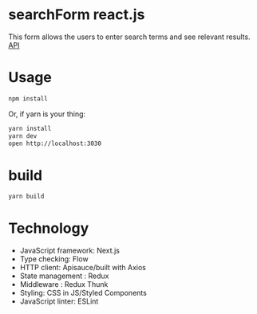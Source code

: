 # searchForm react.js

This form allows the users to enter search terms and see relevant results.
[API](https://api-search.win.gg/search?q=start&index=tournament)

# Usage

```bash
npm install
```

Or, if yarn is your thing:

```bash
yarn install
yarn dev
open http://localhost:3030
```

# build
```bash
yarn build
```

# Technology

- JavaScript framework: Next.js 
- Type checking: Flow 
- HTTP client: Apisauce/built with Axios 
- State management : Redux 
- Middleware : Redux Thunk
- Styling: CSS in JS/Styled Components 
- JavaScript linter: ESLint
